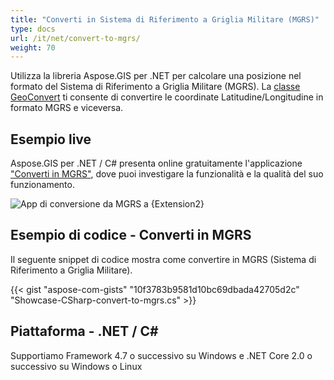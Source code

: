 ```yaml
---
title: "Converti in Sistema di Riferimento a Griglia Militare (MGRS)"
type: docs
url: /it/net/convert-to-mgrs/
weight: 70
---
```


Utilizza la libreria Aspose.GIS per .NET per calcolare una posizione nel formato del Sistema di Riferimento a Griglia Militare (MGRS). La [classe GeoConvert](https://reference.aspose.com/gis/net/aspose.gis/geoconvert) ti consente di convertire le coordinate Latitudine/Longitudine in formato MGRS e viceversa.

## **Esempio live**

Aspose.GIS per .NET / C# presenta online gratuitamente l'applicazione ["Converti in MGRS"](https://products.aspose.app/gis/coordinates/convert-to-mgrs), dove puoi investigare la funzionalità e la qualità del suo funzionamento.

![App di conversione da MGRS a {Extension2}](coordinates.png)

## **Esempio di codice - Converti in MGRS**

Il seguente snippet di codice mostra come convertire in MGRS (Sistema di Riferimento a Griglia Militare).

{{< gist "aspose-com-gists" "10f3783b9581d10bc69dbada42705d2c" "Showcase-CSharp-convert-to-mgrs.cs" >}}

## **Piattaforma - .NET / C#**

Supportiamo Framework 4.7 o successivo su Windows e .NET Core 2.0 o successivo su Windows o Linux

